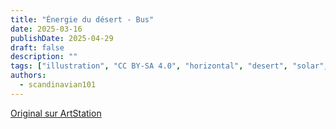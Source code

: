 ```yaml
---
title: "Énergie du désert - Bus"
date: 2025-03-16
publishDate: 2025-04-29
draft: false
description: ""
tags: ["illustration", "CC BY-SA 4.0", "horizontal", "desert", "solar", "infrastructure", "transport"]
authors:
  - scandinavian101
---
```


[Original sur ArtStation](https://www.artstation.com/artwork/0l5BwV)

